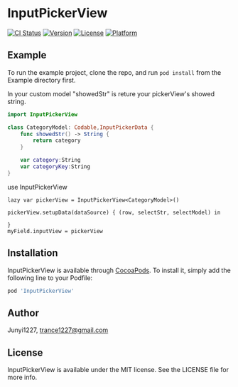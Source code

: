 # InputPickerView

[![CI Status](https://img.shields.io/travis/Junyi1227/InputPickerView.svg?style=flat)](https://travis-ci.org/Junyi1227/InputPickerView)
[![Version](https://img.shields.io/cocoapods/v/InputPickerView.svg?style=flat)](https://cocoapods.org/pods/InputPickerView)
[![License](https://img.shields.io/cocoapods/l/InputPickerView.svg?style=flat)](https://cocoapods.org/pods/InputPickerView)
[![Platform](https://img.shields.io/cocoapods/p/InputPickerView.svg?style=flat)](https://cocoapods.org/pods/InputPickerView)

## Example

To run the example project, clone the repo, and run `pod install` from the Example directory first.

In your custom model
"showedStr" is reture your pickerView's showed string.

```swift
import InputPickerView

class CategoryModel: Codable,InputPickerData {
    func showedStr() -> String {
        return category
    }

    var category:String
    var categoryKey:String
}

```

use InputPickerView
```
lazy var pickerView = InputPickerView<CategoryModel>()

pickerView.setupData(dataSource) { (row, selectStr, selectModel) in

}
myField.inputView = pickerView

```

## Installation

InputPickerView is available through [CocoaPods](https://cocoapods.org). To install
it, simply add the following line to your Podfile:

```ruby
pod 'InputPickerView'
```

## Author

Junyi1227, trance1227@gmail.com

## License

InputPickerView is available under the MIT license. See the LICENSE file for more info.
